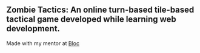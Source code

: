 ## Zombie Tactics: An online turn-based tile-based tactical game developed while learning web development.

Made with my mentor at [Bloc](http://bloc.io)
